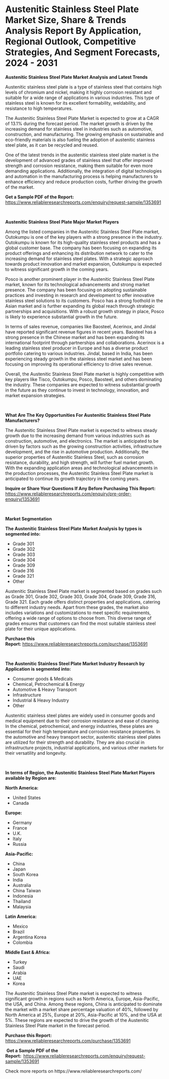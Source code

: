 <p><h1>Austenitic Stainless Steel Plate Market Size, Share & Trends Analysis Report By Application, Regional Outlook, Competitive Strategies, And Segment Forecasts, 2024 - 2031</h1></p><p><strong>Austenitic Stainless Steel Plate Market Analysis and Latest Trends</strong></p>
<p><p>Austenitic stainless steel plate is a type of stainless steel that contains high levels of chromium and nickel, making it highly corrosion resistant and suitable for a wide range of applications in various industries. This type of stainless steel is known for its excellent formability, weldability, and resistance to high temperatures.</p><p>The Austenitic Stainless Steel Plate Market is expected to grow at a CAGR of 13.1% during the forecast period. The market growth is driven by the increasing demand for stainless steel in industries such as automotive, construction, and manufacturing. The growing emphasis on sustainable and eco-friendly materials is also fueling the adoption of austenitic stainless steel plate, as it can be recycled and reused.</p><p>One of the latest trends in the austenitic stainless steel plate market is the development of advanced grades of stainless steel that offer improved strength and corrosion resistance, making them suitable for even more demanding applications. Additionally, the integration of digital technologies and automation in the manufacturing process is helping manufacturers to enhance efficiency and reduce production costs, further driving the growth of the market.</p></p>
<p><strong>Get a Sample PDF of the Report:&nbsp;</strong> <a href="https://www.reliableresearchreports.com/enquiry/request-sample/1353691">https://www.reliableresearchreports.com/enquiry/request-sample/1353691</a></p>
<p>&nbsp;</p>
<p><strong>Austenitic Stainless Steel Plate Major Market Players</strong></p>
<p><p>Among the listed companies in the Austenitic Stainless Steel Plate market, Outokumpu is one of the key players with a strong presence in the industry. Outokumpu is known for its high-quality stainless steel products and has a global customer base. The company has been focusing on expanding its product offerings and enhancing its distribution network to cater to the increasing demand for stainless steel plates. With a strategic approach towards product innovation and market expansion, Outokumpu is expected to witness significant growth in the coming years.</p><p>Posco is another prominent player in the Austenitic Stainless Steel Plate market, known for its technological advancements and strong market presence. The company has been focusing on adopting sustainable practices and investing in research and development to offer innovative stainless steel solutions to its customers. Posco has a strong foothold in the Asian market and is further expanding its global reach through strategic partnerships and acquisitions. With a robust growth strategy in place, Posco is likely to experience substantial growth in the future.</p><p>In terms of sales revenue, companies like Baosteel, Acerinox, and Jindal have reported significant revenue figures in recent years. Baosteel has a strong presence in the Chinese market and has been expanding its international footprint through partnerships and collaborations. Acerinox is a leading stainless steel producer in Europe and has a diverse product portfolio catering to various industries. Jindal, based in India, has been experiencing steady growth in the stainless steel market and has been focusing on improving its operational efficiency to drive sales revenue.</p><p>Overall, the Austenitic Stainless Steel Plate market is highly competitive with key players like Tisco, Outokumpu, Posco, Baosteel, and others dominating the industry. These companies are expected to witness substantial growth in the future as they continue to invest in technology, innovation, and market expansion strategies.</p></p>
<p>&nbsp;</p>
<p><strong>What Are The Key Opportunities For Austenitic Stainless Steel Plate Manufacturers?</strong></p>
<p><p>The Austenitic Stainless Steel Plate market is expected to witness steady growth due to the increasing demand from various industries such as construction, automotive, and electronics. The market is anticipated to be driven by factors such as the growing construction activities, infrastructure development, and the rise in automotive production. Additionally, the superior properties of Austenitic Stainless Steel, such as corrosion resistance, durability, and high strength, will further fuel market growth. With the expanding application areas and technological advancements in the production processes, the Austenitic Stainless Steel Plate market is anticipated to continue its growth trajectory in the coming years.</p></p>
<p><strong>Inquire or Share Your Questions If Any Before Purchasing This Report:</strong> <a href="https://www.reliableresearchreports.com/enquiry/pre-order-enquiry/1353691">https://www.reliableresearchreports.com/enquiry/pre-order-enquiry/1353691</a></p>
<p>&nbsp;</p>
<p><strong>Market Segmentation</strong></p>
<p><strong>The Austenitic Stainless Steel Plate Market Analysis by types is segmented into:</strong></p>
<p><ul><li>Grade 301</li><li>Grade 302</li><li>Grade 303</li><li>Grade 304</li><li>Grade 309</li><li>Grade 316</li><li>Grade 321</li><li>Other</li></ul></p>
<p><p>Austenitic Stainless Steel Plate market is segmented based on grades such as Grade 301, Grade 302, Grade 303, Grade 304, Grade 309, Grade 316, Grade 321. Each grade offers distinct properties and applications, catering to different industry needs. Apart from these grades, the market also includes variations and customizations to meet specific requirements, offering a wide range of options to choose from. This diverse range of grades ensures that customers can find the most suitable stainless steel plate for their unique applications.</p></p>
<p><strong>Purchase this Report:&nbsp;</strong><a href="https://www.reliableresearchreports.com/purchase/1353691">https://www.reliableresearchreports.com/purchase/1353691</a></p>
<p>&nbsp;</p>
<p><strong>The Austenitic Stainless Steel Plate Market Industry Research by Application is segmented into:</strong></p>
<p><ul><li>Consumer goods & Medicals</li><li>Chemical, Petrochemical & Energy</li><li>Automotive & Heavy Transport</li><li>Infrastructure</li><li>Industrial & Heavy Industry</li><li>Other</li></ul></p>
<p><p>Austenitic stainless steel plates are widely used in consumer goods and medical equipment due to their corrosion resistance and ease of cleaning. In the chemical, petrochemical, and energy industries, these plates are essential for their high temperature and corrosion resistance properties. In the automotive and heavy transport sector, austenitic stainless steel plates are utilized for their strength and durability. They are also crucial in infrastructure projects, industrial applications, and various other markets for their versatility and longevity.</p></p>
<p>&nbsp;</p>
<p><strong>In terms of Region, the Austenitic Stainless Steel Plate Market Players available by Region are:</strong></p>
<p>
    <p> <strong> North America: </strong>
        <ul>
            <li>United States</li>
            <li>Canada</li>
        </ul>
        </p> 
    <p> <strong> Europe: </strong>
        <ul>
            <li>Germany</li>
            <li>France</li>
            <li>U.K.</li>
            <li>Italy</li>
            <li>Russia</li>
        </ul>
        </p> 
    <p> <strong> Asia-Pacific: </strong>
        <ul>
            <li>China</li>
            <li>Japan</li>
            <li>South Korea</li>
            <li>India</li>
            <li>Australia</li>
            <li>China Taiwan</li>
            <li>Indonesia</li>
            <li>Thailand</li>
            <li>Malaysia</li>
        </ul>
        </p> 
    <p> <strong> Latin America: </strong>
        <ul>
            <li>Mexico</li>
            <li>Brazil</li>
            <li>Argentina Korea</li>
            <li>Colombia</li>
        </ul>
        </p> 
    <p> <strong> Middle East & Africa: </strong>
        <ul>
            <li>Turkey</li>
            <li>Saudi</li>
            <li>Arabia</li>
            <li>UAE</li>
            <li>Korea</li>
        </ul>
    </p>
    </p>
<p><p>The Austenitic Stainless Steel Plate market is expected to witness significant growth in regions such as North America, Europe, Asia-Pacific, the USA, and China. Among these regions, China is anticipated to dominate the market with a market share percentage valuation of 40%, followed by North America at 25%, Europe at 20%, Asia-Pacific at 10%, and the USA at 5%. These regions are expected to drive the growth of the Austenitic Stainless Steel Plate market in the forecast period.</p></p>
<p><strong>Purchase this Report: </strong><a href="https://www.reliableresearchreports.com/purchase/1353691">https://www.reliableresearchreports.com/purchase/1353691</a></p>
<p>&nbsp;<strong>Get a Sample PDF of the Report:&nbsp;&nbsp;</strong><a href="https://www.reliableresearchreports.com/enquiry/request-sample/1353691">https://www.reliableresearchreports.com/enquiry/request-sample/1353691</a></p>
<p><strong></strong></p>
<p>Check more reports on https://www.reliableresearchreports.com/</p>